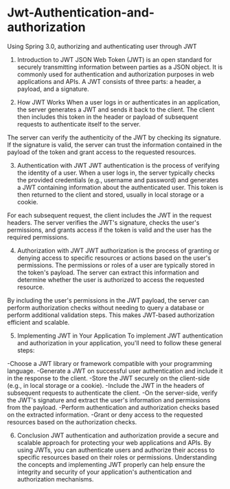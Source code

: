 # Jwt-Authentication-and-authorization
Using Spring 3.0, authorizing and authenticating user through JWT 
1. Introduction to JWT
JSON Web Token (JWT) is an open standard for securely transmitting information between parties as a JSON object. It is commonly used for authentication and 
authorization purposes in web applications and APIs. A JWT consists of three parts: a header, a payload, and a signature.

2. How JWT Works
When a user logs in or authenticates in an application, the server generates a JWT and sends it back to the client. 
The client then includes this token in the header or payload of subsequent requests to authenticate itself to the server.

The server can verify the authenticity of the JWT by checking its signature. If the signature is valid, the server can trust the information 
contained in the payload of the token and grant access to the requested resources.


3. Authentication with JWT
JWT authentication is the process of verifying the identity of a user. When a user logs in, the server typically checks the provided credentials 
(e.g., username and password) and generates a JWT containing information about the authenticated user. This token is then returned to the client and stored,
usually in local storage or a cookie.

For each subsequent request, the client includes the JWT in the request headers. The server verifies the JWT's signature, checks the user's permissions,
and grants access if the token is valid and the user has the required permissions.

4. Authorization with JWT
JWT authorization is the process of granting or denying access to specific resources or actions based on the user's permissions. The permissions or
roles of a user are typically stored in the token's payload. The server can extract this information and determine whether the user is authorized to
access the requested resource.

By including the user's permissions in the JWT payload, the server can perform authorization checks without needing to query a database or perform
additional validation steps. This makes JWT-based authorization efficient and scalable.

5. Implementing JWT in Your Application
To implement JWT authentication and authorization in your application, you'll need to follow these general steps:

-Choose a JWT library or framework compatible with your programming language.
-Generate a JWT on successful user authentication and include it in the response to the client.
-Store the JWT securely on the client-side (e.g., in local storage or a cookie).
-Include the JWT in the headers of subsequent requests to authenticate the client.
-On the server-side, verify the JWT's signature and extract the user's information and permissions from the payload.
-Perform authentication and authorization checks based on the extracted information.
-Grant or deny access to the requested resources based on the authorization checks.

6. Conclusion
JWT authentication and authorization provide a secure and scalable approach for protecting your web applications and APIs. By using JWTs, 
you can authenticate users and authorize their access to specific resources based on their roles or permissions. Understanding the concepts and implementing
JWT properly can help ensure the integrity and security of your application's authentication and authorization mechanisms.

